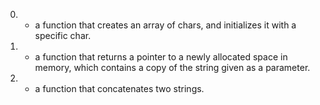 0. - a function that creates an array of chars, and initializes it with a specific char.
1. - a function that returns a pointer to a newly allocated space in memory, which contains a copy of the string given as a parameter.
2. - a function that concatenates two strings. 

